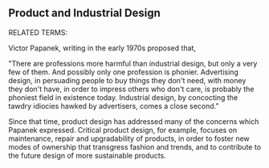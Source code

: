 ## Product and Industrial Design

RELATED TERMS: 

Victor Papanek, writing in the early 1970s proposed that, 

"There are professions more harmful than industrial design, but only a very few of them. And possibly only one profession is phonier. Advertising design, in persuading people to buy things they don't need, with money they don't have, in order to impress others who don't care, is probably the phoniest field in existence today. Industrial design, by concocting the tawdry idiocies hawked by advertisers, comes a close second."

Since that time, product design has addressed many of the concerns which Papanek expressed. Critical product design, for example, focuses on maintenance, repair and upgradability of products, in order to foster new modes of ownership that transgress fashion and trends, and to contribute to the future design of more sustainable products.
